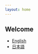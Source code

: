```yaml
---
layout: home
---
```

## Welcome

- [English](https://moutend.github.io/en/)
- [日本語](https://moutend.github.io/ja/)
